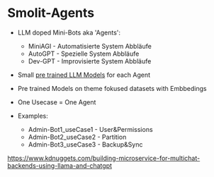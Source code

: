 # Smolit-Agents
 
+ LLM doped Mini-Bots aka 'Agents':
	+ MiniAGI - Automatisierte System Abbläufe
	+ AutoGPT - Spezielle System Abbläufe
	+ Dev-GPT - Improvisierte System Abbläufe

+ Small [pre trained LLM Models](obsidian://open?vault=Obsidian&file=Train%20LLM%20Models%20for%20LocalAI) for each Agent
+ Pre trained Models on theme fokused datasets with Embbedings
+ One Usecase = One Agent

+ Examples:
	+ Admin-Bot1_useCase1 - User&Permissions
	+ Admin-Bot2_useCase2 - Partition
	+ Admin-Bot3_useCase3 - Backup&Sync

https://www.kdnuggets.com/building-microservice-for-multichat-backends-using-llama-and-chatgpt